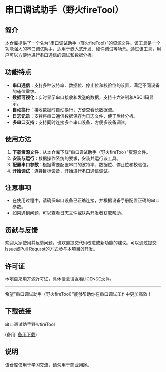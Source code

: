 # 串口调试助手（野火fireTool）

## 简介

本仓库提供了一个名为“串口调试助手（野火fireTool）”的资源文件。该工具是一个功能强大的串口调试助手，适用于嵌入式开发、硬件调试等场景。通过该工具，用户可以方便地进行串口通信的调试和数据分析。

## 功能特点

- **串口通信**：支持多种波特率、数据位、停止位和校验位的设置，满足不同设备的通信需求。
- **数据可视化**：实时显示串口接收和发送的数据，支持十六进制和ASCII码显示。
- **自动换行**：接收数据时自动换行，方便查看长数据流。
- **日志记录**：支持将串口通信数据保存为日志文件，便于后续分析。
- **多串口支持**：支持同时连接多个串口设备，方便多设备调试。

## 使用方法

1. **下载资源文件**：从本仓库下载“串口调试助手（野火fireTool）”资源文件。
2. **安装与运行**：根据操作系统的要求，安装并运行该工具。
3. **配置串口参数**：根据需要配置串口的波特率、数据位、停止位和校验位。
4. **开始调试**：连接目标设备，开始进行串口通信调试。

## 注意事项

- 在使用过程中，请确保串口设备已正确连接，并根据设备手册配置正确的串口参数。
- 如果遇到问题，可以查看日志文件或联系开发者获取帮助。

## 贡献与反馈

欢迎大家使用并反馈问题，也欢迎提交代码改进或新功能的建议。可以通过提交Issue或Pull Request的方式参与本项目的开发。

## 许可证

本项目采用开源许可证，具体信息请查看LICENSE文件。

---

希望“串口调试助手（野火fireTool）”能够帮助你在串口调试工作中更加高效！

## 下载链接
[串口调试助手野火fireTool](https://pan.quark.cn/s/d55d986fbc25) 

(备用: [备用下载](https://pan.baidu.com/s/143tlFxKl7BlBmigDGG7KFg?pwd=1234))

## 说明

该仓库仅用于学习交流，请勿用于商业用途。
